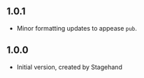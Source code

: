 ## 1.0.1

- Minor formatting updates to appease `pub`.

## 1.0.0

- Initial version, created by Stagehand

